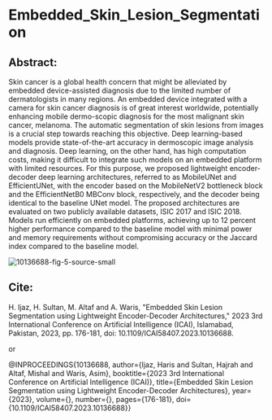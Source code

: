 # Embedded_Skin_Lesion_Segmentation

## Abstract:
Skin cancer is a global health concern that might be alleviated by embedded device-assisted diagnosis due to the limited number of dermatologists in many regions. An embedded device integrated with a camera for skin cancer diagnosis is of great interest worldwide, potentially enhancing mobile dermo-scopic diagnosis for the most malignant skin cancer, melanoma. The automatic segmentation of skin lesions from images is a crucial step towards reaching this objective. Deep learning-based models provide state-of-the-art accuracy in dermoscopic image analysis and diagnosis. Deep learning, on the other hand, has high computation costs, making it difficult to integrate such models on an embedded platform with limited resources. For this purpose, we proposed lightweight encoder-decoder deep learning architectures, referred to as MobileUNet and EfficientUNet, with the encoder based on the MobileNetV2 bottleneck block and the EfficientNetB0 MBConv block, respectively, and the decoder being identical to the baseline UNet model. The proposed architectures are evaluated on two publicly available datasets, ISIC 2017 and ISIC 2018. Models run efficiently on embedded platforms, achieving up to 12 percent higher performance compared to the baseline model with minimal power and memory requirements without compromising accuracy or the Jaccard index compared to the baseline model.

![10136688-fig-5-source-small](https://github.com/engrharisijaz/Embedded_Skin_Lesion_Segmentation/assets/92294452/4681494a-40de-4a71-b689-ebee1486d0f2)

## Cite:
H. Ijaz, H. Sultan, M. Altaf and A. Waris, "Embedded Skin Lesion Segmentation using Lightweight Encoder-Decoder Architectures," 2023 3rd International Conference on Artificial Intelligence (ICAI), Islamabad, Pakistan, 2023, pp. 176-181, doi: 10.1109/ICAI58407.2023.10136688.

or

@INPROCEEDINGS{10136688,
  author={Ijaz, Haris and Sultan, Hajrah and Altaf, Mishal and Waris, Asim},
  booktitle={2023 3rd International Conference on Artificial Intelligence (ICAI)}, 
  title={Embedded Skin Lesion Segmentation using Lightweight Encoder-Decoder Architectures}, 
  year={2023},
  volume={},
  number={},
  pages={176-181},
  doi={10.1109/ICAI58407.2023.10136688}}


